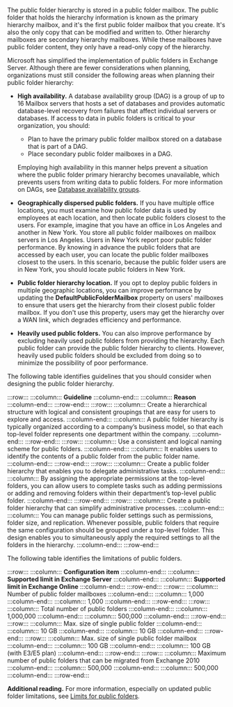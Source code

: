 The public folder hierarchy is stored in a public folder mailbox. The public folder that holds the hierarchy information is known as the primary hierarchy mailbox, and it's the first public folder mailbox that you create. It's also the only copy that can be modified and written to. Other hierarchy mailboxes are secondary hierarchy mailboxes. While these mailboxes have public folder content, they only have a read-only copy of the hierarchy.

Microsoft has simplified the implementation of public folders in Exchange Server. Although there are fewer considerations when planning, organizations must still consider the following areas when planning their public folder hierarchy:

 -  **High availability.** A database availability group (DAG) is a group of up to 16 Mailbox servers that hosts a set of databases and provides automatic database-level recovery from failures that affect individual servers or databases. If access to data in public folders is critical to your organization, you should:
    
     -  Plan to have the primary public folder mailbox stored on a database that is part of a DAG.
     -  Place secondary public folder mailboxes in a DAG.
    
    Employing high availability in this manner helps prevent a situation where the public folder primary hierarchy becomes unavailable, which prevents users from writing data to public folders. For more information on DAGs, see [Database availability groups](/Exchange/high-availability/database-availability-groups/database-availability-groups?azure-portal=true).
 -  **Geographically dispersed public folders.** If you have multiple office locations, you must examine how public folder data is used by employees at each location, and then locate public folders closest to the users. For example, imagine that you have an office in Los Angeles and another in New York. You store all public folder mailboxes on mailbox servers in Los Angeles. Users in New York report poor public folder performance. By knowing in advance the public folders that are accessed by each user, you can locate the public folder mailboxes closest to the users. In this scenario, because the public folder users are in New York, you should locate public folders in New York.
 -  **Public folder hierarchy location.** ‎If you opt to deploy public folders in multiple geographic locations, you can improve performance by updating the **DefaultPublicFolderMailbox** property on users' mailboxes to ensure that users get the hierarchy from their closest ‎public folder mailbox. If you don't use this property, users may get the hierarchy over a WAN link, which degrades efficiency and performance.
 -  **Heavily used public folders.** You can also improve performance by excluding heavily used public folders from providing the hierarchy. Each public folder can provide the public folder hierarchy to clients. However, heavily used public folders should be excluded from doing so to minimize the possibility of poor performance.

The following table identifies guidelines that you should consider when designing the public folder hierarchy.

:::row:::
  :::column:::
    **Guideline**
  :::column-end:::
  :::column:::
    **Reason**
  :::column-end:::
:::row-end:::
:::row:::
  :::column:::
    Create a hierarchical structure with logical and consistent groupings that are easy for users to explore and access.
  :::column-end:::
  :::column:::
    A public folder hierarchy is typically organized according to a company’s business model, so that each top-level folder represents one department within the company.
  :::column-end:::
:::row-end:::
:::row:::
  :::column:::
    Use a consistent and logical naming scheme for public folders.
  :::column-end:::
  :::column:::
    It enables users to identify the contents of a public folder from the public folder name.
  :::column-end:::
:::row-end:::
:::row:::
  :::column:::
    Create a public folder hierarchy that enables you to delegate administrative tasks.
  :::column-end:::
  :::column:::
    By assigning the appropriate permissions at the top-level folders, you can allow users to complete tasks such as adding permissions or adding and removing folders within their department’s top-level public folder.
  :::column-end:::
:::row-end:::
:::row:::
  :::column:::
    Create a public folder hierarchy that can simplify administrative processes.
  :::column-end:::
  :::column:::
    You can manage public folder settings such as permissions, folder size, and replication. Whenever possible, public folders that require the same configuration should be grouped under a top-level folder. This design enables you to simultaneously apply the required settings to all the folders in the hierarchy.
  :::column-end:::
:::row-end:::


The following table identifies the limitations of public folders.

:::row:::
  :::column:::
    **Configuration item**
  :::column-end:::
  :::column:::
    **Supported limit in Exchange Server**
  :::column-end:::
  :::column:::
    **Supported limit in Exchange Online**
  :::column-end:::
:::row-end:::
:::row:::
  :::column:::
    Number of public folder mailboxes
  :::column-end:::
  :::column:::
    1,000
  :::column-end:::
  :::column:::
    1,000
  :::column-end:::
:::row-end:::
:::row:::
  :::column:::
    Total number of public folders
  :::column-end:::
  :::column:::
    1,000,000
  :::column-end:::
  :::column:::
    500,000
  :::column-end:::
:::row-end:::
:::row:::
  :::column:::
    Max. size of single public folder
  :::column-end:::
  :::column:::
    10 GB
  :::column-end:::
  :::column:::
    10 GB
  :::column-end:::
:::row-end:::
:::row:::
  :::column:::
    Max. size of single public folder mailbox
  :::column-end:::
  :::column:::
    100 GB
  :::column-end:::
  :::column:::
    100 GB (with E3/E5 plan)
  :::column-end:::
:::row-end:::
:::row:::
  :::column:::
    Maximum number of public folders that can be migrated from Exchange 2010
  :::column-end:::
  :::column:::
    500,000
  :::column-end:::
  :::column:::
    500,000
  :::column-end:::
:::row-end:::


**Additional reading.** For more information, especially on updated public folder limitations, see [Limits for public folders](/exchange/collaboration/public-folders/limits?azure-portal=true).
